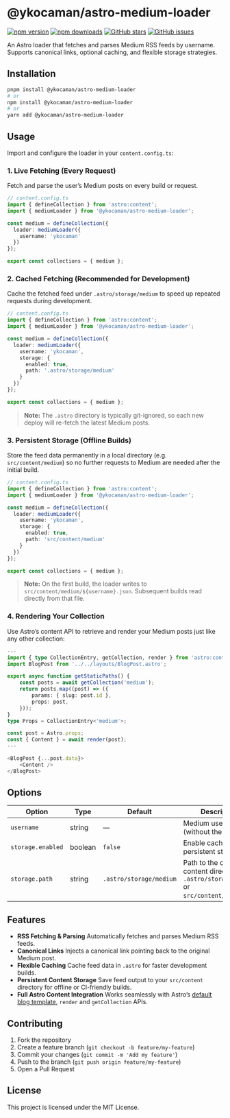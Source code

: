 # @ykocaman/astro-medium-loader

[![npm version](https://img.shields.io/npm/v/@ykocaman/astro-medium-loader.svg?style=flat-square)](https://www.npmjs.com/package/@ykocaman/astro-medium-loader)
[![npm downloads](https://img.shields.io/npm/dm/@ykocaman/astro-medium-loader.svg?style=flat-square)](https://www.npmjs.com/package/@ykocaman/astro-medium-loader)
[![GitHub stars](https://img.shields.io/github/stars/ykocaman/astro-medium-loader?style=flat-square)](https://github.com/ykocaman/astro-medium-loader/stargazers)
[![GitHub issues](https://img.shields.io/github/issues/ykocaman/astro-medium-loader.svg?style=flat-square)](https://github.com/ykocaman/astro-medium-loader/issues)

An Astro loader that fetches and parses Medium RSS feeds by username. Supports canonical links, optional caching, and flexible storage strategies.

## Installation

```bash
pnpm install @ykocaman/astro-medium-loader
# or
npm install @ykocaman/astro-medium-loader
# or
yarn add @ykocaman/astro-medium-loader
````

## Usage

Import and configure the loader in your `content.config.ts`:

### 1. Live Fetching (Every Request)

Fetch and parse the user’s Medium posts on every build or request.

```ts
// content.config.ts
import { defineCollection } from 'astro:content';
import { mediumLoader } from '@ykocaman/astro-medium-loader';

const medium = defineCollection({
  loader: mediumLoader({
    username: 'ykocaman'
  })
});

export const collections = { medium };
```

### 2. Cached Fetching (Recommended for Development)

Cache the fetched feed under `.astro/storage/medium` to speed up repeated requests during development.

```ts
// content.config.ts
import { defineCollection } from 'astro:content';
import { mediumLoader } from '@ykocaman/astro-medium-loader';

const medium = defineCollection({
  loader: mediumLoader({
    username: 'ykocaman',
    storage: {
      enabled: true,
      path: '.astro/storage/medium'
    }
  })
});

export const collections = { medium };
```

> **Note:** The `.astro` directory is typically git-ignored, so each new deploy will re-fetch the latest Medium posts.

### 3. Persistent Storage (Offline Builds)

Store the feed data permanently in a local directory (e.g. `src/content/medium`) so no further requests to Medium are needed after the initial build.

```ts
// content.config.ts
import { defineCollection } from 'astro:content';
import { mediumLoader } from '@ykocaman/astro-medium-loader';

const medium = defineCollection({
  loader: mediumLoader({
    username: 'ykocaman',
    storage: {
      enabled: true,
      path: 'src/content/medium'
    }
  })
});

export const collections = { medium };
```

> **Note:** On the first build, the loader writes to `src/content/medium/${username}.json`. Subsequent builds read directly from that file.

### 4. Rendering Your Collection

Use Astro’s content API to retrieve and render your Medium posts just like any other collection:

```ts
---
import { type CollectionEntry, getCollection, render } from 'astro:content';
import BlogPost from '../../layouts/BlogPost.astro';

export async function getStaticPaths() {
	const posts = await getCollection('medium');
	return posts.map((post) => ({
		params: { slug: post.id },
		props: post,
	}));
}
type Props = CollectionEntry<'medium'>;

const post = Astro.props;
const { Content } = await render(post);
---

<BlogPost {...post.data}>
	<Content />
</BlogPost>

```

## Options

| Option            | Type    | Default | Description                                                                                   |
| ----------------- | ------- | ------- | --------------------------------------------------------------------------------------------- |
| `username`        | string  | —       | Medium username (without the `@`)                                                             |
| `storage.enabled` | boolean | `false` | Enable caching or persistent storage                                                          |
| `storage.path`    | string  | `.astro/storage/medium` | Path to the cache or content directory (e.g. `.astro/storage/medium` or `src/content/medium`) |

## Features

* **RSS Fetching & Parsing**
  Automatically fetches and parses Medium RSS feeds.
* **Canonical Links**
  Injects a canonical link pointing back to the original Medium post.
* **Flexible Caching**
  Cache feed data in `.astro` for faster development builds.
* **Persistent Content Storage**
  Save feed output to your `src/content` directory for offline or CI-friendly builds.
* **Full Astro Content Integration**
  Works seamlessly with Astro’s [default blog template](https://astro.build/themes/details/blog/), `render` and `getCollection` APIs.

## Contributing

1. Fork the repository
2. Create a feature branch (`git checkout -b feature/my-feature`)
3. Commit your changes (`git commit -m 'Add my feature'`)
4. Push to the branch (`git push origin feature/my-feature`)
5. Open a Pull Request

## License

This project is licensed under the MIT License.

